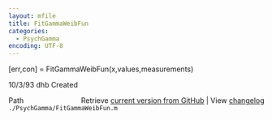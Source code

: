 ```yaml
---
layout: mfile
title: FitGammaWeibFun
categories:
  - PsychGamma
encoding: UTF-8
---
```


[err,con] = FitGammaWeibFun(x,values,measurements)

10/3/93   dhb   Created


<div class="code_header" style="text-align:right;">
  <span style="float:left;">Path&nbsp;&nbsp;</span> <span class="counter">Retrieve <a href=
  "https://raw.github.com/Psychtoolbox-3/Psychtoolbox-3/beta/./PsychGamma/FitGammaWeibFun.m">current version from GitHub</a> | View <a href=
  "https://github.com/Psychtoolbox-3/Psychtoolbox-3/commits/beta/./PsychGamma/FitGammaWeibFun.m">changelog</a></span>
</div>
<div class="code">
  <code>./PsychGamma/FitGammaWeibFun.m</code>
</div>
